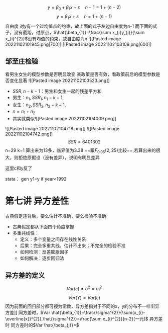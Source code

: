 $$y=\beta_{0}+\beta_{1}x+\varepsilon \quad n-1=1+(n-2)$$
$$y=\beta_{1}x+\varepsilon \quad n=1+(n-1)$$
自由度
对y有一个过均值点的约束，故上面的式子左边自由度为n-1
而下面的式子，没有截距，过原点，$\hat{\beta_{1}}=\frac{\sum x_{i}y_{i}}{\sum x_{i}^{2}}$没有均值的约束，故自由度为n
![[Pasted image 20221102101945.png|700]]![[Pasted image 20221102103109.png|600]]
## 邹至庄检验
看男生女生的模型参数是否明显改变
某政策是否有效，看政策前后的模型参数是否变化显著
![[Pasted image 20221102103523.png]]
- $SSR,n-k-1$：男生和女生一起的残差平方和
- 男生：$n_{1},SSR_{1},n_{1}-k-1$,
- 女生：$n_{2},SSR_{2},n_{2}-k-1$,
- $n=n_{1}+n_{2}$
- 其实就类似![[Pasted image 20221102104009.png]]


![[Pasted image 20221102104718.png]]
![[Pasted image 20221102104742.png]]
$$SSR=6401302$$
n=29
k=1
算出来为13多，临界值为3.38
==跟$F_{0.05}(2,25)$比较==,若算出来的很大，则拒绝原假设（没有差异），说明有明显差异

这里c和y反了

stata：
gen y1=y if year<1992

# 第七讲 异方差性
古典假定违背后，要么估计不准确，要么检验不准确
- 古典假定都从下面四个角度掌握
- 多重共线性：
	- 定义：多个变量之间存在线性关系
	- 后果：完全多重共线，估计不出来；不完全的检验不准
	- 如何检测：反差膨胀因子
	- 如何解决：逐步回归法
## 异方差的定义
$$Var(\varepsilon)\ne \sigma^{2}=\sigma_{i}^{2}$$
$$Var(Y)=Var(\varepsilon)$$因为前面的回归部分都可视为常数，异方差指对于不同的x，y的分布不一样![[异方差]]
同方差时，$Var \hat{\beta_{1}}=\frac{\sigma^{2}}{\sum(x_{i}-\overline{x})^{2}},\hat{\sigma^{2}}=\frac{\sum e_{i}^{2}}{n-2}(一元)$
异方差时
同方差时的$Var \hat{\beta_{j}}=$
